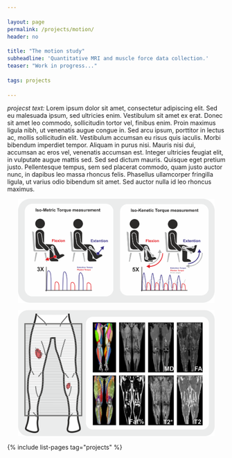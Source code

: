 ```yaml
---

layout: page
permalink: /projects/motion/
header: no

title: "The motion study"
subheadline: 'Quantitative MRI and muscle force data collection.'
teaser: "Work in progress..."

tags: projects

---
```


*projecst text:* Lorem ipsum dolor sit amet, consectetur adipiscing elit. Sed eu malesuada ipsum, sed ultricies enim. Vestibulum 
sit amet ex erat. Donec sit amet leo commodo, sollicitudin tortor vel, finibus enim. Proin maximus ligula nibh, ut venenatis 
augue congue in. Sed arcu ipsum, porttitor in lectus ac, mollis sollicitudin elit. Vestibulum accumsan eu risus quis iaculis. 
Morbi bibendum imperdiet tempor. Aliquam in purus nisi. Mauris nisi dui, accumsan ac eros vel, venenatis accumsan est. Integer 
ultricies feugiat elit, in vulputate augue mattis sed. Sed sed dictum mauris. Quisque eget pretium justo. Pellentesque tempus, 
sem sed placerat commodo, quam justo auctor nunc, in dapibus leo massa rhoncus felis. Phasellus ullamcorper fringilla ligula, 
ut varius odio bibendum sit amet. Sed auctor nulla id leo rhoncus maximus.


<p align="center"><img src="/assets/images/torque.png" alt="Iso-metric and iso-kenetic muscle froce measurements using the biodex system 4"  width="90%" /></p>

<p align="center"><img src="/assets/images/scans.png" alt="Bilateral acquisition of quantitative muscle MRI data of the whole leg"  width="90%" /></p>

{% include list-pages tag="projects" %}